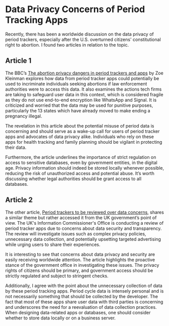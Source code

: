 # Data Privacy Concerns of Period Tracking Apps
Recently, there has been a worldwide discussion on the data privacy of period trackers, especially after the U.S. overturned citizens' constitutional right to abortion. I found two articles in relation to the topic. 

## Article 1
The BBC’s [The abortion privacy dangers in period trackers and apps](https://www.bbc.co.uk/news/technology-61952794) by Zoe Kleinman explores how data from period tracker apps could potentially be used to incriminate individuals seeking abortions if law enforcement authorities were to access this data. It also examines the actions tech firms are taking to safeguard user data in this context, which is considered fragile as they do not use end-to-end encryption like WhatsApp and Signal. It is criticized and worried that the data may be used for punitive purposes, particularly the 13 states which have already moved to make ending a pregnancy illegal. 

The revelation in this article about the potential misuse of period data is concerning and should serve as a wake-up call for users of period tracker apps and advocates of data privacy alike. Individuals who rely on these apps for health tracking and family planning should be vigilant in protecting their data. 

Furthermore, the article underlines the importance of strict regulation on access to sensitive databases, even by government entities, in the digital age. Privacy information should indeed be stored locally whenever possible, reducing the risk of unauthorized access and potential abuse. It’s worth discussing whether legal authorities should be grant access to all databases.

## Article 2
The other article, [Period trackers to be reviewed over data concerns](https://www.bbc.co.uk/news/technology-66740184), shares a similar theme but rather accessed it from the UK government’s point of view. The UK's Information Commissioner's Office is conducting a review of period tracker apps due to concerns about data security and transparency. The review will investigate issues such as complex privacy policies, unnecessary data collection, and potentially upsetting targeted advertising while urging users to share their experiences.

It is interesting to see that concerns about data privacy and security are easily receiving worldwide attention. The article highlights the proactive stance of the government office in investigating these issues. The privacy rights of citizens should be primary, and government access should be strictly regulated and subject to stringent checks. 

Additionally, I agree with the point about the unnecessary collection of data by these period tracking apps. Period cycle data is intensely personal and is not necessarily something that should be collected by the developer. The fact that most of these apps share user data with third parties is concerning and underscores the need for a reevaluation of data collection practices. When designing data-related apps or databases, one should consider whether to store data locally or on a business server.

